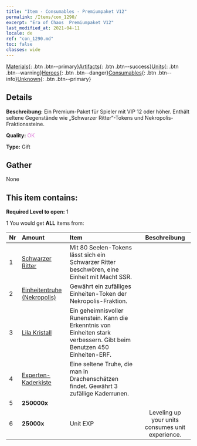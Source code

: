 ```yaml
---
title: "Item - Consumables - Premiumpaket V12"
permalink: /Items/con_1290/
excerpt: "Era of Chaos  Premiumpaket V12"
last_modified_at: 2021-04-11
locale: de
ref: "con_1290.md"
toc: false
classes: wide
---
```

 [Materials](/de/Items/){: .btn .btn--primary}[Artifacts](/de/Items/Artifacts/){: .btn .btn--success}[Units](/de/Items/Units/){: .btn .btn--warning}[Heroes](/de/Items/Heroes/){: .btn .btn--danger}[Consumables](/de/Items/Consumables/){: .btn .btn--info}[Unknown](/de/Items/Unknown/){: .btn .btn--primary}

## Details
 **Beschreibung:** Ein Premium-Paket für Spieler mit VIP 12 oder höher. Enthält seltene Gegenstände wie „Schwarzer Ritter“-Tokens und Nekropolis-Fraktionssteine.

 **Quality:** <span style="color: #DA70D6">OK</span>

 **Type:** Gift

## Gather

  None

## This item contains:

 **Required Level to open:** 1

 1 You would get **ALL** items  from:

  | Nr | Amount |     Item    | Beschreibung |
  |:---|:-------|:------------|:-----------:|
  | 1 | [Schwarzer Ritter](/de/Items/unt_213/) | Mit 80 Seelen-Tokens lässt sich ein Schwarzer Ritter beschwören, eine Einheit mit Macht SSR. | 
  | 2 | [Einheitentruhe (Nekropolis)](/de/Items/con_1271/) | Gewährt ein zufälliges Einheiten-Token der Nekropolis-Fraktion. | 
  | 3 | [Lila Kristall](/de/Items/con_720/) | Ein geheimnisvoller Runenstein. Kann die Erkenntnis von Einheiten stark verbessern. Gibt beim Benutzen 450 Einheiten-ERF. | 
  | 4 | [Experten-Kaderkiste](/de/Items/con_760/) | Eine seltene Truhe, die man in Drachenschätzen findet. Gewährt 3 zufällige Kaderrunen. | 
  | 5 |  **250000x** | <i class="fas fa-coins"/> |  | 
  | 6 |  **25000x** | Unit EXP | Leveling up your units consumes unit experience.  | 

